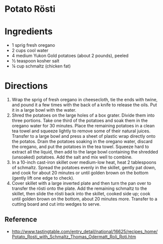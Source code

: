 # Potato Rösti

# Ingredients
* 1 sprig fresh oregano
* 2 cups cool water
* 4 medium Yukon Gold potatoes (about 2 pounds), peeled
* ½ teaspoon kosher salt
* ¼ cup schmaltz (chicken fat)

# Directions
1. Wrap the sprig of fresh oregano in cheesecloth, tie the ends with twine, and pound it a few times with the back of a knife to release the oils. Put it in a large bowl with the water.
2. Shred the potatoes on the large holes of a box grater. Divide them into three portions. Take one third of the potatoes and soak them in the oregano water for 30 minutes. Place the remaining potatoes in a clean tea towel and squeeze lightly to remove some of their natural juices. Transfer to a large bowl and press a sheet of plastic wrap directly onto the potatos. Drain the potatoes soaking in the oregano water, discard the oregano, and put the potatoes in the tea towel. Squeeze hard to extract all the liquid, then add to the large bowl containing the shredded (unsoaked) potatoes. Add the salt and mix well to combine.
3. In a 10-inch cast-iron skillet over medium-low heat, heat 2 tablespoons of schmaltz. Spread the potatoes evenly in the skillet, gently pat down, and cook for about 20 minutes or until golden brown on the bottom (gently lift one edge to check).
4. Cover skillet with a large inverted plate and then turn the pan over to transfer the rösti onto the plate. Add the remaining schmaltz to the skillet, then slide the rösti back into the skillet, cooked side up; cook until golden brown on the bottom, about 20 minutes more. Transfer to a cutting board and cut into wedges to serve.

## Reference
* http://www.tastingtable.com/entry_detail/national/16625/recipes_home/Potato_Rosti_with_Schmaltz_Thomas_Odermatt_Roli_Roti.htm
